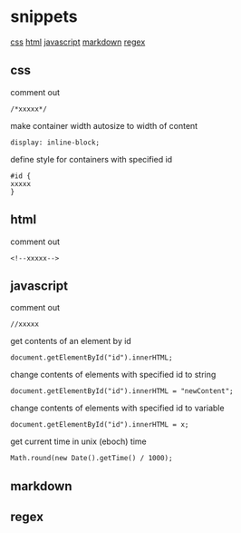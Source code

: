 # snippets
[css](snippets.md#css)
[html](snippets.md#html)
[javascript](snippets.md#javascript)
[markdown](snippets.md#markdown)
[regex](snippets.md#regex)

## css

comment out
```
/*xxxxx*/
```

make container width autosize to width of content
```
display: inline-block;
```

define style for containers with specified id
```
#id {
xxxxx
}
```


## html

comment out
```
<!--xxxxx-->
```

## javascript

comment out
```
//xxxxx
```

get contents of an element by id
```
document.getElementById("id").innerHTML;
```

change contents of elements with specified id to string
```
document.getElementById("id").innerHTML = "newContent";
```

change contents of elements with specified id to variable
```
document.getElementById("id").innerHTML = x;
```

get current time in unix (eboch) time
```
Math.round(new Date().getTime() / 1000);
```
## markdown

## regex
